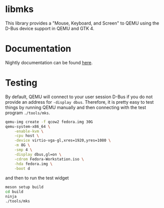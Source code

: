 # libmks

This library provides a "Mouse, Keyboard, and Screen" to QEMU using the
D-Bus device support in QEMU and GTK 4.

# Documentation

Nightly documentation can be found [here](https://gnome.pages.gitlab.gnome.org/libmks/libmks1).

# Testing

By default, QEMU will connect to your user session D-Bus if you do not
provide an address for `-display dbus`. Therefore, it is pretty easy to
test things by running QEMU manually and then connecting with the test
program `./tools/mks`.

```sh
qemu-img create -f qcow2 fedora.img 30G
qemu-system-x86_64 \
    -enable-kvm \
    -cpu host \
    -device virtio-vga-gl,xres=1920,yres=1080 \
    -m 8G \
    -smp 4 \
    -display dbus,gl=on \
    -cdrom Fedora-Workstation.iso \
    -hda fedora.img \
    -boot d
```

and then to run the test widget

```sh
meson setup build
cd build
ninja
./tools/mks
```
